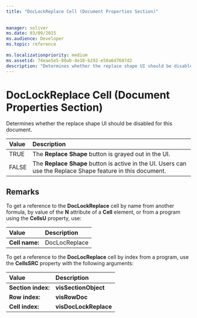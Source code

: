 ```yaml
---
title: "DocLockReplace Cell (Document Properties Section)"
 
 
manager: soliver
ms.date: 03/09/2015
ms.audience: Developer
ms.topic: reference
 
ms.localizationpriority: medium
ms.assetid: 74eae5e5-80ab-4e10-b292-e58a6d7607d2
description: "Determines whether the replace shape UI should be disabled for this document."
---
```


# DocLockReplace Cell (Document Properties Section)

Determines whether the replace shape UI should be disabled for this document.
  
|**Value**|**Description**|
|:-----|:-----|
|TRUE  <br/> |The **Replace Shape** button is grayed out in the UI. |
|FALSE  <br/> |The **Replace Shape** button is active in the UI. Users can use the Replace Shape feature in this document. |

## Remarks

To get a reference to the **DocLockReplace** cell by name from another formula, by value of the **N** attribute of a **Cell** element, or from a program using the **CellsU** property, use:
  
|**Value**|**Description** |
|:-----|:-----|
| **Cell name:**  <br/> | DocLocReplace  <br/> |

To get a reference to the **DocLocReplace** cell by index from a program, use the **CellsSRC** property with the following arguments:
  
|**Value**|**Description** |
|:-----|:-----|
| **Section index:**  <br/> |**visSectionObject** <br/> |
| **Row index:**  <br/> |**visRowDoc** <br/> |
| **Cell index:**  <br/> |**visDocLockReplace** <br/> |
